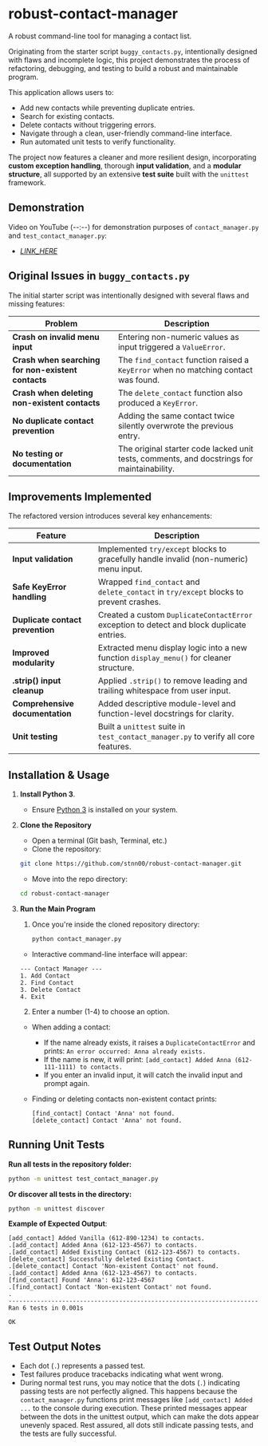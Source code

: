 # robust-contact-manager

A robust command-line tool for managing a contact list.

Originating from the starter script `buggy_contacts.py`, intentionally designed with flaws and incomplete logic, this project demonstrates the process of refactoring, debugging, and testing to build a robust and maintainable program.

This application allows users to:
- Add new contacts while preventing duplicate entries.
- Search for existing contacts.
- Delete contacts without triggering errors.
- Navigate through a clean, user-friendly command-line interface.
- Run automated unit tests to verify functionality.

The project now features a cleaner and more resilient design, incorporating **custom exception handling**, thorough **input validation**, and a **modular structure**, all supported by an extensive **test suite** built with the `unittest` framework.


## Demonstration

Video on YouTube (--:--) for demonstration purposes of `contact_manager.py` and `test_contact_manager.py`:

- *[LINK_HERE](LINK_HERE)*


## Original Issues in `buggy_contacts.py`
The initial starter script was intentionally designed with several flaws and missing features:

| Problem | Description |
|----------|-------------|
| **Crash on invalid menu input** | Entering non-numeric values as input triggered a `ValueError`. |
| **Crash when searching for non-existent contacts** | The `find_contact` function raised a `KeyError` when no matching contact was found. |
| **Crash when deleting non-existent contacts** | The `delete_contact` function also produced a `KeyError`. |
| **No duplicate contact prevention** | Adding the same contact twice silently overwrote the previous entry. |
| **No testing or documentation** | The original starter code lacked unit tests, comments, and docstrings for maintainability. |



## Improvements Implemented
The refactored version introduces several key enhancements:

| Feature | Description |
|----------|-------------|
| **Input validation** | Implemented `try/except` blocks to gracefully handle invalid (non-numeric) menu input. |
| **Safe KeyError handling** | Wrapped `find_contact` and `delete_contact` in `try/except` blocks to prevent crashes. |
| **Duplicate contact prevention** | Created a custom `DuplicateContactError` exception to detect and block duplicate entries. |
| **Improved modularity** | Extracted menu display logic into a new function `display_menu()` for cleaner structure. |
| **.strip() input cleanup** | Applied `.strip()` to remove leading and trailing whitespace from user input. |
| **Comprehensive documentation** | Added descriptive module-level and function-level docstrings for clarity. |
| **Unit testing** | Built a `unittest` suite in `test_contact_manager.py` to verify all core features. |


## Installation & Usage

1. **Install Python 3**.

    - Ensure [Python 3](https://www.python.org/downloads/) is installed on your system.

    
2. **Clone the Repository**

    - Open a terminal (Git bash, Terminal, etc.)
    - Clone the repository:

    ``` bash
    git clone https://github.com/stnn00/robust-contact-manager.git
    ```

    - Move into the repo directory:
    
    ``` bash
    cd robust-contact-manager
    ```

3. **Run the Main Program**

    1. Once you're inside the cloned repository directory:

        ```bash
        python contact_manager.py
        ```
    - Interactive command-line interface will appear:

    ```text
    --- Contact Manager ---
    1. Add Contact
    2. Find Contact
    3. Delete Contact
    4. Exit
    ```
    
    2. Enter a number (1-4) to choose an option.
    - When adding a contact:
        - If the name already exists, it raises a `DuplicateContactError` and prints:
            `An error occurred: Anna already exists.`
        - If the name is new, it will print:
            `[add_contact] Added Anna (612-111-1111) to contacts.`
        - If you enter an invalid input, it will catch the invalid input and prompt again.
    - Finding or deleting contacts non-existent contact prints:

        ```text
        [find_contact] Contact 'Anna' not found.
        [delete_contact] Contact 'Anna' not found.
        ```



## Running Unit Tests
    
**Run all tests in the repository folder:**

``` bash
python -m unittest test_contact_manager.py
```

**Or discover all tests in the directory:**
    
``` bash
python -m unittest discover
```

**Example of Expected Output**:
```text
[add_contact] Added Vanilla (612-890-1234) to contacts.
.[add_contact] Added Anna (612-123-4567) to contacts.
.[add_contact] Added Existing Contact (612-123-4567) to contacts.
[delete_contact] Successfully deleted Existing Contact.
.[delete_contact] Contact 'Non-existent Contact' not found.
.[add_contact] Added Anna (612-123-4567) to contacts.
[find_contact] Found 'Anna': 612-123-4567
.[find_contact] Contact 'Non-existent Contact' not found.
.
----------------------------------------------------------------------
Ran 6 tests in 0.001s

OK
```


## Test Output Notes

- Each dot (`.`) represents a passed test.
- Test failures produce tracebacks indicating what went wrong.
- During normal test runs, you may notice that the dots (`.`) indicating passing tests are not perfectly aligned. This happens because the `contact_manager.py` functions print messages like `[add_contact] Added ...` to the console during execution. These printed messages appear between the dots in the unittest output, which can make the dots appear unevenly spaced. Rest assured, all dots still indicate passing tests, and the tests are fully successful.